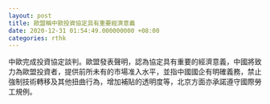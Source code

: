 ```yaml
---
layout: post
title: 歐盟稱中歐投資協定具有重要經濟意義
date: 2020-12-31 01:54:49.000000000 +08:00
categories: rthk
---
```


中歐完成投資協定談判。歐盟發表聲明，認為協定具有重要的經濟意義，中國將致力為歐盟投資者，提供前所未有的市場准入水平，並指中國國企有明確義務，禁止強制技術轉移及其他扭曲行為，增加補貼的透明度等，北京方面亦承諾遵守國際勞工規例。
